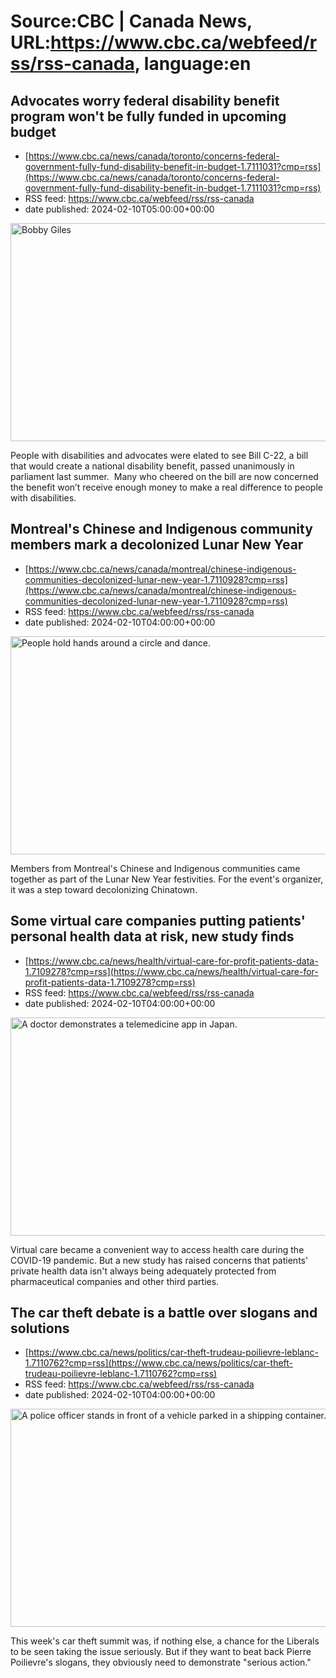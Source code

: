 # Source:CBC | Canada News, URL:https://www.cbc.ca/webfeed/rss/rss-canada, language:en

## Advocates worry federal disability benefit program won't be fully funded in upcoming budget
 - [https://www.cbc.ca/news/canada/toronto/concerns-federal-government-fully-fund-disability-benefit-in-budget-1.7111031?cmp=rss](https://www.cbc.ca/news/canada/toronto/concerns-federal-government-fully-fund-disability-benefit-in-budget-1.7111031?cmp=rss)
 - RSS feed: https://www.cbc.ca/webfeed/rss/rss-canada
 - date published: 2024-02-10T05:00:00+00:00

<img alt="Bobby Giles" height="349" src="https://i.cbc.ca/1.7111072.1707515729!/fileImage/httpImage/image.jpg_gen/derivatives/16x9_620/bobby-giles.jpg" title="Bobby Giles" width="620" /><p>People with disabilities and advocates were elated to see Bill C-22, a bill that would create a national disability benefit, passed unanimously in parliament last summer.  Many who cheered on the bill are now concerned the benefit won’t receive enough money to make a real difference to people with disabilities.</p>

## Montreal's Chinese and Indigenous community members mark a decolonized Lunar New Year
 - [https://www.cbc.ca/news/canada/montreal/chinese-indigenous-communities-decolonized-lunar-new-year-1.7110928?cmp=rss](https://www.cbc.ca/news/canada/montreal/chinese-indigenous-communities-decolonized-lunar-new-year-1.7110928?cmp=rss)
 - RSS feed: https://www.cbc.ca/webfeed/rss/rss-canada
 - date published: 2024-02-10T04:00:00+00:00

<img alt="People hold hands around a circle and dance. " height="349" src="https://i.cbc.ca/1.7110929.1707511879!/fileImage/httpImage/image.jpg_gen/derivatives/16x9_620/making-steps-towards-a-decolonial-chinatown-for-lunar-new-year-image-1.jpg" title="" width="620" /><p>Members from Montreal's Chinese and Indigenous communities came together as part of the Lunar New Year festivities. For the event's organizer, it was a step toward decolonizing Chinatown.</p>

## Some virtual care companies putting patients' personal health data at risk, new study finds
 - [https://www.cbc.ca/news/health/virtual-care-for-profit-patients-data-1.7109278?cmp=rss](https://www.cbc.ca/news/health/virtual-care-for-profit-patients-data-1.7109278?cmp=rss)
 - RSS feed: https://www.cbc.ca/webfeed/rss/rss-canada
 - date published: 2024-02-10T04:00:00+00:00

<img alt="A doctor demonstrates a telemedicine app in Japan." height="349" src="https://i.cbc.ca/1.7109350.1707420916!/fileImage/httpImage/image.JPG_gen/derivatives/16x9_620/health-coronavirus-japan-telehealth.JPG" title="Medical doctor Makoto Kitada demonstrates a telemedicine application service called &apos;CLINICS&apos;, developed by Japanese medical start-up Medley Inc., in Tokyo, Japan, July 8, 2020. Picture taken July 8, 2020.  " width="620" /><p>Virtual care became a convenient way to access health care during the COVID-19 pandemic. But a new study has raised concerns that patients' private health data isn't always being adequately protected from pharmaceutical companies and other third parties.</p>

## The car theft debate is a battle over slogans and solutions
 - [https://www.cbc.ca/news/politics/car-theft-trudeau-poilievre-leblanc-1.7110762?cmp=rss](https://www.cbc.ca/news/politics/car-theft-trudeau-poilievre-leblanc-1.7110762?cmp=rss)
 - RSS feed: https://www.cbc.ca/webfeed/rss/rss-canada
 - date published: 2024-02-10T04:00:00+00:00

<img alt="A police officer stands in front of a vehicle parked in a shipping container." height="349" src="https://i.cbc.ca/1.7110938.1707511679!/fileImage/httpImage/image.jpg_gen/derivatives/16x9_620/crime-car-theft-20140717.jpg" title="CBSA Superintendent Jean-Francois Rainville removes a mattress that was used to hide a stolen Toyota Sequoia in a container at a news conference Thursday, July 17, 2014 in Montreal. RCMP and Canadian Border Security Agency busted an auto theft ring operating out of the Port of Montreal and seized 44 luxury vehicles for a total of over a million dollars in the investigation that resulted in four arrests." width="620" /><p>This week's car theft summit was, if nothing else, a chance for the Liberals to be seen taking the issue seriously. But if they want to beat back Pierre Poilievre's slogans, they obviously need to demonstrate "serious action."</p>

